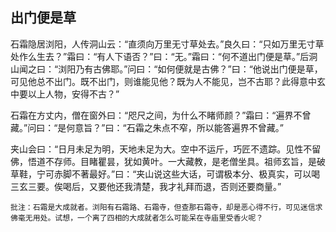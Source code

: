 ##  出门便是草

石霜隐居浏阳，人传洞山云：“直须向万里无寸草处去。”良久曰：“只如万里无寸草处作么生去？”霜曰：“有人下语否？”曰：“无。”霜曰：“何不道出门便是草。”后洞山闻之曰：“浏阳乃有古佛耶。”问曰：“如何便就是古佛？”曰：“他说出门便是草，可见他总不出门。既不出门，则谁能见他？既为人不能见，岂不古耶？此得意中玄中要以上人物，安得不古？”

石霜在方丈内，僧在窗外曰：“咫尺之间，为什么不睹师颜？”霜曰：“遍界不曾藏。”问曰：“是何意旨？”曰：“石霜之朱点不窄，所以能答遍界不曾藏。”

夹山会曰：“日月未足为明，天地未足为大。空中不运斤，巧匠不遗踪。见性不留佛，悟道不存师。目睹瞿昙，犹如黄叶。一大藏教，是老僧坐具。祖师玄旨，是破草鞋，宁可赤脚不著最好。”曰：“夹山说这些大话，可谓极本分、极真实，可以喝三玄三要。俟喝后，又要他还我清楚，我才礼拜而退，否则还要商量。”

```xu
批注：石霜是大成就者。浏阳有石霜路、石霜寺，但查那石霜寺，却是恶心得不行，可见迷信求佛毫无用处。试想，一个离了四相的大成就者怎么可能呆在寺庙里受香火呢？
```



